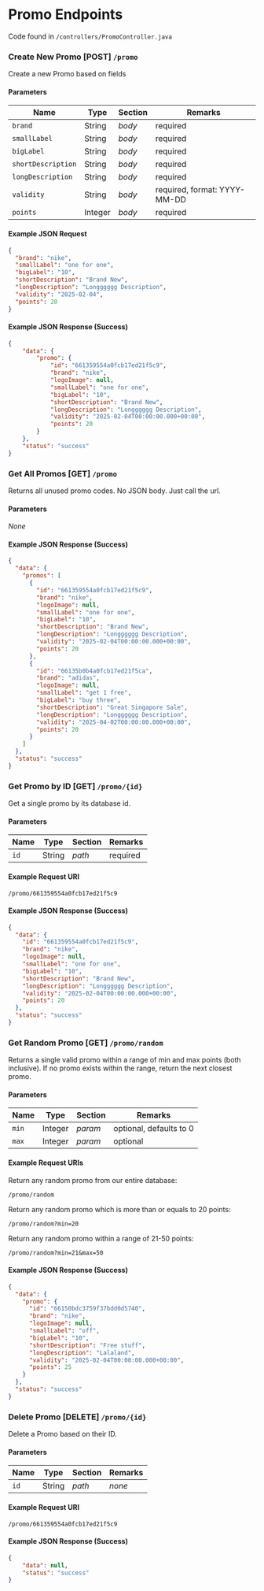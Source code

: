 # Promo Endpoints

Code found in `/controllers/PromoController.java`

### Create New Promo [POST] `/promo`

Create a new Promo based on fields

#### Parameters

| Name               | Type    | Section | Remarks                      |
|--------------------|---------|---------|------------------------------|
| `brand`            | String  | _body_  | required                     |
| `smallLabel`       | String  | _body_  | required                     |
| `bigLabel`         | String  | _body_  | required                     |
| `shortDescription` | String  | _body_  | required                     |
| `longDescription`  | String  | _body_  | required                     |
| `validity`         | String  | _body_  | required, format: YYYY-MM-DD |
| `points`           | Integer | _body_  | required                     |


#### Example JSON Request

```json
{
  "brand": "nike",
  "smallLabel": "one for one",
  "bigLabel": "10",
  "shortDescription": "Brand New",
  "longDescription": "Longggggg Description",
  "validity": "2025-02-04",
  "points": 20
}

```

#### Example JSON Response (Success)
```json
{
    "data": {
        "promo": {
            "id": "661359554a0fcb17ed21f5c9",
            "brand": "nike",
            "logoImage": null,
            "smallLabel": "one for one",
            "bigLabel": "10",
            "shortDescription": "Brand New",
            "longDescription": "Longggggg Description",
            "validity": "2025-02-04T00:00:00.000+00:00",
            "points": 20
        }
    },
    "status": "success"
}
```

### Get All Promos [GET] `/promo`

Returns all unused promo codes. No JSON body. Just call the url.

#### Parameters

_None_

#### Example JSON Response (Success)
```json
{
  "data": {
    "promos": [
      {
        "id": "661359554a0fcb17ed21f5c9",
        "brand": "nike",
        "logoImage": null,
        "smallLabel": "one for one",
        "bigLabel": "10",
        "shortDescription": "Brand New",
        "longDescription": "Longggggg Description",
        "validity": "2025-02-04T00:00:00.000+00:00",
        "points": 20
      },
      {
        "id": "66135b0b4a0fcb17ed21f5ca",
        "brand": "adidas",
        "logoImage": null,
        "smallLabel": "get 1 free",
        "bigLabel": "buy three",
        "shortDescription": "Great Singapore Sale",
        "longDescription": "Longggggg Description",
        "validity": "2025-04-02T00:00:00.000+00:00",
        "points": 20
      }
    ]
  },
  "status": "success"
}
```

### Get Promo by ID [GET] `/promo/{id}`

Get a single promo by its database id.

#### Parameters

| Name | Type    | Section | Remarks                      |
|------|---------|---------|------------------------------|
| `id` | String  | _path_  | required                     |

#### Example Request URI

```
/promo/661359554a0fcb17ed21f5c9
```

#### Example JSON Response (Success)
```json
{
  "data": {
    "id": "661359554a0fcb17ed21f5c9",
    "brand": "nike",
    "logoImage": null,
    "smallLabel": "one for one",
    "bigLabel": "10",
    "shortDescription": "Brand New",
    "longDescription": "Longggggg Description",
    "validity": "2025-02-04T00:00:00.000+00:00",
    "points": 20
  },
  "status": "success"
}
```

### Get Random Promo [GET] `/promo/random`

Returns a single valid promo within a range of min and max points (both inclusive). If no promo exists within the range, return the next closest promo.

#### Parameters

| Name  | Type    | Section | Remarks                 |
|-------|---------|---------|-------------------------|
| `min` | Integer | _param_ | optional, defaults to 0 |
| `max` | Integer | _param_ | optional                |

#### Example Request URIs

Return any random promo from our entire database:
```
/promo/random
```

Return any random promo which is more than or equals to 20 points:
```
/promo/random?min=20
```

Return any random promo within a range of 21-50 points:
```
/promo/random?min=21&max=50
```

#### Example JSON Response (Success)
```json
{
  "data": {
    "promo": {
      "id": "66150bdc3759f37bdd0d5740",
      "brand": "nike",
      "logoImage": null,
      "smallLabel": "off",
      "bigLabel": "10",
      "shortDescription": "Free stuff",
      "longDescription": "Lalaland",
      "validity": "2025-02-04T00:00:00.000+00:00",
      "points": 25
    }
  },
  "status": "success"
}
```


### Delete Promo [DELETE] `/promo/{id}`

Delete a Promo based on their ID.

#### Parameters

| Name       | Type    | Section  | Remarks        |
|------------|---------|----------|----------------|
| `id`       | String  | _path_   | _none_         |


#### Example Request URI

```
/promo/661359554a0fcb17ed21f5c9
```

#### Example JSON Response (Success)
```json
{
    "data": null,
    "status": "success"
}
```
